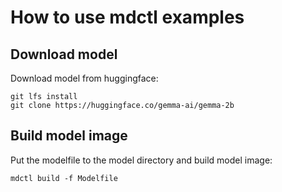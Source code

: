 # How to use mdctl examples
## Download model
Download model from huggingface:
```
git lfs install
git clone https://huggingface.co/gemma-ai/gemma-2b
```

## Build model image
Put the modelfile to the model directory and build model image:
```
mdctl build -f Modelfile
```
